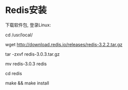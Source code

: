 # Redis安装


下载软件包, 登录Linux:

cd /usr/local/

wget http://download.redis.io/releases/redis-3.2.2.tar.gz

tar -zxvf redis-3.0.3.tar.gz

mv redis-3.0.3  redis

cd redis

make && make install







